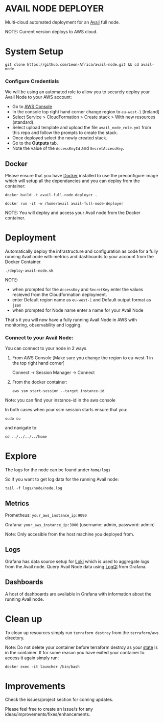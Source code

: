 # AVAIL NODE DEPLOYER

Multi-cloud automated deployment for an [Avail](https://www.availproject.org/) full node.

NOTE: Current version deploys to AWS cloud.

# System Setup

```git clone https://github.com/Leon-Africa/avail-node.git && cd avail-node```

### Configure Credentials

We will be using an automated role to allow you to securely deploy your Avail Node to your AWS account:

- Go to [AWS Console](https://aws.amazon.com/console/) 
- In the console top right hand corner change region to ````eu-west-1```` [Ireland]
- Select Service > CloudFormation > Create stack > With new resources (standard).
- Select upload template and upload the file ```avail_node_role.yml``` from this repo and follow the prompts to create the stack.
- Once deployed select the newly created stack.
- Go to the **Outputs** tab.
- Note the value of the `AccessKeyId` and `SecretAccessKey`.

## Docker 

Please ensure that you have [Docker](https://www.docker.com/products/docker-desktop/) installed to use the preconfigure image which will setup all the dependancies and you can deploy from the container:


````docker build -t avail-full-node-deployer .````

````docker run -it -w /home/avail avail-full-node-deployer````

NOTE: You will deploy and access your Avail node from the Docker container.

# Deployment

Automatically deploy the infrastructure and configuration as code for a fully running Avail node with metrics and dashboards to your account from the Docker Container.


````./deploy-avail-node.sh````

NOTE: 
- when prompted for the ````AccessKey````  and ````SecretKey```` enter the values recieved from the Cloudformation deployment.
- enter Default region name as ````eu-west-1```` and Default output format as ````json````
- when prompted for Node name enter a name for your Avail Node


That's it you will now have a fully running Avail Node in AWS with monitoring, observability and logging.

### Connect to your Avail Node:

You can connect to your node in 2 ways. 

1.  From AWS Console [Make sure you change the region to eu-west-1 in the top right hand corner]
    
    Connect -> Session Manager -> Connect
2. From the docker container:

    ````aws ssm start-session --target instance-id````

Note: you can find your instance-id in the aws console


In both cases when your ssm session starts ensure that you:

````sudo su````

and navigate to:

````cd ../../../../home````

# Explore

The logs for the node can be found under ````home/logs````

So if you want to get log data for the running Avail node: 

````tail -f logs/node/node.log````

## Metrics

Prometheus:  ````your_aws_instance_ip:9090````

Grafana: ````your_aws_instance_ip:3000```` [username: admin, password: admin] 

Note: Only accesible from the host machine you deployed from. 

## Logs

Grafana has data source setup for [Loki](https://github.com/grafana/loki) which is used to aggregate logs from the Avail node. Query Avail Node data using [LogQl](https://grafana.com/docs/loki/latest/query/) from Grafana.

## Dashboards
A host of dashboards are avaliable in Grafana with information about the running Avail node.

# Clean up

To clean up resources simply run ````terraform destroy```` from the ````terraform/aws```` directory.

Note: Do not delete your container before terraform destroy as your [state](https://developer.hashicorp.com/terraform/language/state) is in the container. If for some reason you have exited your container to access it again simply run:

````docker exec -it launcher /bin/bash````


# Improvements
Check the issues/project section for coming updates. 

Please feel free to create an issue/s for any ideas/improvements/fixes/enhancements. 